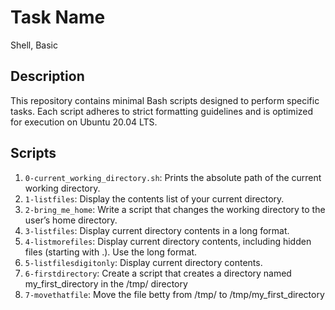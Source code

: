 # Task Name
Shell, Basic

## Description

This repository contains minimal Bash scripts designed to perform specific tasks. Each script adheres to strict formatting guidelines and is optimized for execution on Ubuntu 20.04 LTS.

## Scripts

1. `0-current_working_directory.sh`: Prints the absolute path of the current working directory.
2. `1-listfiles`: Display the contents list of your current directory.
3. `2-bring_me_home`: Write a script that changes the working directory to the user’s home directory.
4. `3-listfiles`: Display current directory contents in a long format.
5. `4-listmorefiles`: Display current directory contents, including hidden files (starting with .). Use the long format.
6. `5-listfilesdigitonly`: Display current directory contents.
7. `6-firstdirectory`: Create a script that creates a directory named my_first_directory in the /tmp/ directory
8. `7-movethatfile`: Move the file betty from /tmp/ to /tmp/my_first_directory
